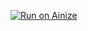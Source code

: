 [![Run on Ainize](https://ainize.ai/static/images/run_on_ainize_button.svg)](http://34.84.67.31:80)
